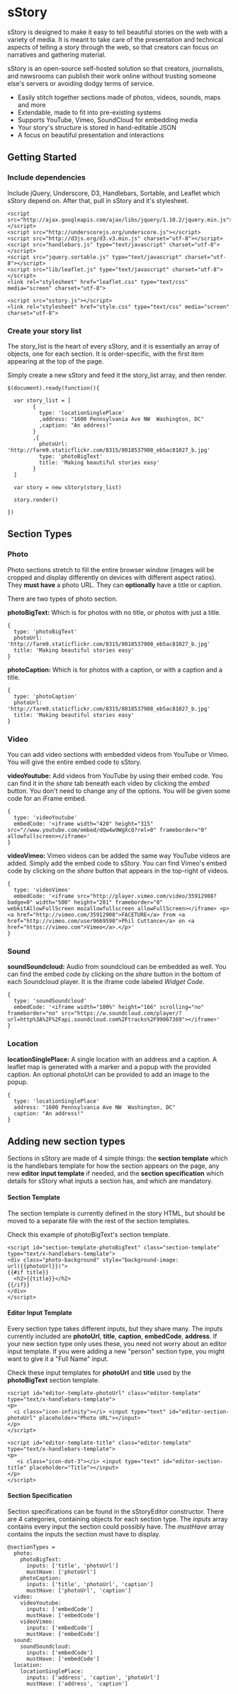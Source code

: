 # sStory
sStory is designed to make it easy to tell beautiful stories on the web with a variety of media. It is meant to take care of the presentation and technical aspects of telling a story through the web, so that creators can focus on narratives and gathering material. 

sStory is an open-source self-hosted solution so that creators, journalists, and newsrooms can publish their work online without trusting someone else's servers or avoiding dodgy terms of service.

* Easily stitch together sections made of photos, videos, sounds, maps and more
* Extendable, made to fit into pre-existing systems
* Supports YouTube, Vimeo, SoundCloud for embedding media
* Your story's structure is stored in hand-editable JSON
* A focus on beautiful presentation and interactions

## Getting Started


### Include dependencies
Include jQuery, Underscore, D3, Handlebars, Sortable, and Leaflet which sStory depend on. After that, pull in sStory and it's stylesheet. 

```
<script src="http://ajax.googleapis.com/ajax/libs/jquery/1.10.2/jquery.min.js"></script>
<script src="http://underscorejs.org/underscore.js"></script>
<script src="http://d3js.org/d3.v3.min.js" charset="utf-8"></script>
<script src="handlebars.js" type="text/javascript" charset="utf-8"></script>  
<script src="jquery.sortable.js" type="text/javascript" charset="utf-8"></script>
<script src="lib/leaflet.js" type="text/javascript" charset="utf-8"></script>
<link rel="stylesheet" href="leaflet.css" type="text/css" media="screen" charset="utf-8">

<script src="sstory.js"></script>
<link rel="stylesheet" href="style.css" type="text/css" media="screen" charset="utf-8">
```

### Create your story list
The story_list is the heart of every sStory, and it is essentially an array of objects, one for each section. It is order-specific, with the first item appearing at the top of the page. 

Simply create a new sStory and feed it the story_list array, and then render. 

```
$(document).ready(function(){
  
  var story_list = [
        {
          type: 'locationSinglePlace'
          ,address: "1600 Pennsylvania Ave NW  Washington, DC"
          ,caption: "An address!"
        }
        ,{
          photoUrl: 'http://farm9.staticflickr.com/8315/8018537908_eb5ac81027_b.jpg'
          type: 'photoBigText'
          title: 'Making beautiful stories easy'
        }
  ]
  
  var story = new sStory(story_list)

  story.render()

})
```

## Section Types
### Photo
Photo sections stretch to fill the entire browser window (images will be cropped and display differently on devices with different aspect ratios). They **must have** a photo URL. They can **optionally** have a title or caption. 

There are two types of photo section.

**photoBigText:** Which is for photos with no title, or photos with just a title.
```
{
  type: 'photoBigText'  
  photoUrl: 'http://farm9.staticflickr.com/8315/8018537908_eb5ac81027_b.jpg'
  title: 'Making beautiful stories easy'
}
```

**photoCaption:** Which is for photos with a caption, or with a caption and a title.
```
{
  type: 'photoCaption'  
  photoUrl: 'http://farm9.staticflickr.com/8315/8018537908_eb5ac81027_b.jpg'
  title: 'Making beautiful stories easy'
}
```

### Video
You can add video sections with embedded videos from YouTube or Vimeo. You will give the entire embed code to sStory. 

**videoYoutube:** Add videos from YouTube by using their embed code. You can find it in the _share_ tab beneath each video by clicking the _embed_ button. You don't need to change any of the options. You will be given some code for an iFrame embed.

```
{
  type: 'videoYoutube'  
  embedCode: '<iframe width="420" height="315" src="//www.youtube.com/embed/dQw4w9WgXcQ?rel=0" frameborder="0" allowfullscreen></iframe>'
}
```

**videoVimeo:** Vimeo videos can be added the same way YouTube videos are added. Simply add the embed code to sStory. You can find Vimeo's embed code by clicking on the _share_ button that appears in the top-right of videos.

```
{
  type: 'videoVimeo'  
  embedCode: '<iframe src="http://player.vimeo.com/video/35912908?badge=0" width="500" height="281" frameborder="0" webkitAllowFullScreen mozallowfullscreen allowFullScreen></iframe> <p><a href="http://vimeo.com/35912908">FACETURE</a> from <a href="http://vimeo.com/user9669590">Phil Cuttance</a> on <a href="https://vimeo.com">Vimeo</a>.</p>'
}
```

### Sound
**soundSoundcloud:** Audio from soundcloud can be embedded as well. You can find the embed code by clicking on the _share_ button in the bottom of each Soundcloud player. It is the iframe code labeled _Widget Code_. 

```
{
  type: 'soundSoundcloud'  
  embedCode: '<iframe width="100%" height="166" scrolling="no" frameborder="no" src="https://w.soundcloud.com/player/?url=http%3A%2F%2Fapi.soundcloud.com%2Ftracks%2F99067369"></iframe>'
}
```

### Location
**locationSinglePlace:** A single location with an address and a caption. A leaflet map is generated with a marker and a popup with the provided caption. An optional photoUrl can be provided to add an image to the popup. 
```
{
  type: 'locationSinglePlace'
  address: "1600 Pennsylvania Ave NW  Washington, DC"
  caption: "An address!"
}
```

## Adding new section types
Sections in sStory are made of 4 simple things: the **section template** which is the handlebars template for how the section appears on the page, any new **editor input template** if needed, and the **section specification** which details for sStory what inputs a section has, and which are mandatory. 

#### Section Template
The section template is currently defined in the story HTML, but should be moved to a separate file with the rest of the section templates. 

Check this example of photoBigText's section template.

```
<script id="section-template-photoBigText" class="section-template" type="text/x-handlebars-template">
<div class="photo-background" style="background-image: url({{photoUrl}})">
{{#if title}}
  <h2>{{title}}</h2>
{{/if}}
</div>
</script>
```

#### Editor Input Template
Every section type takes different inputs, but they share many. The inputs currently included are **photoUrl**, **title**, **caption**, **embedCode**, **address**. If your new section type only uses these, you need not worry about an editor input template. If you were adding a new "person" section type, you might want to give it a "Full Name" input.

Check these input templates for **photoUrl** and **title** used by the **photoBigText** section template.
```
<script id="editor-template-photoUrl" class="editor-template" type="text/x-handlebars-template">
<p>
  <i class="icon-infinity"></i> <input type="text" id="editor-section-photoUrl" placeholder="Photo URL"></input>  
</p>
</script>

<script id="editor-template-title" class="editor-template" type="text/x-handlebars-template">
<p>
   <i class="icon-dot-3"></i> <input type="text" id="editor-section-title" placeholder="Title"></input>  
</p>
</script>
```

#### Section Specification
Section specifications can be found in the sStoryEditor constructor. There are 4 categories, containing objects for each section type. The *inputs* array contains every input the section could possibly have. The *mustHave* array contains the inputs the section must have to display. 

```
@sectionTypes =
  photo:
    photoBigText:
      inputs: ['title', 'photoUrl']
      mustHave: ['photoUrl']
    photoCaption:
      inputs: ['title', 'photoUrl', 'caption']
      mustHave: ['photoUrl', 'caption']
  video:
    videoYoutube:
      inputs: ['embedCode']
      mustHave: ['embedCode']
    videoVimeo:
      inputs: ['embedCode']
      mustHave: ['embedCode']
  sound:
    soundSoundcloud:
      inputs: ['embedCode']
      mustHave: ['embedCode']
  location:
    locationSinglePlace:
      inputs: ['address', 'caption', 'photoUrl']
      mustHave: ['address', 'caption']
```